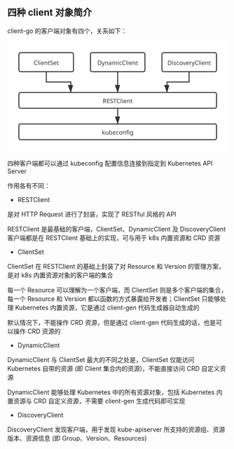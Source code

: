 ## 四种 client 对象简介

client-go 的客户端对象有四个，关系如下：

![img](.assets/client.svg)

四种客户端都可以通过 kubeconfig 配置信息连接到指定到 Kubernetes API Server

作用各有不同：

- RESTClient

是对 HTTP Request 进行了封装，实现了 RESTful 风格的 API

RESTClient 是最基础的客户端，ClientSet、DynamicClient 及 DiscoveryClient 客户端都是在 RESTClient 基础上的实现，可与用于 k8s 内置资源和 CRD 资源

- ClientSet

ClientSet 在 RESTClient 的基础上封装了对 Resource 和 Version 的管理方案，是对 k8s 内置资源对象的客户端的集合

每一个 Resource 可以理解为一个客户端，而 ClientSet 则是多个客户端的集合，每一个 Resource 和 Version 都以函数的方式暴露给开发者；ClientSet 只能够处理 Kubernetes 内置资源，它是通过 client-gen 代码生成器自动生成的

默认情况下，不能操作 CRD 资源，但是通过 client-gen 代码生成的话，也是可以操作 CRD 资源的

- DynamicClient

DynamicClient 与 ClientSet 最大的不同之处是，ClientSet 仅能访问 Kubernetes 自带的资源 (即 Client 集合内的资源)，不能直接访问 CRD 自定义资源

DynamicClient 能够处理 Kubernetes 中的所有资源对象，包括 Kubernetes 内置资源与 CRD 自定义资源，不需要 client-gen 生成代码即可实现

- DiscoveryClient

DiscoveryClient 发现客户端，用于发现 kube-apiserver 所支持的资源组、资源版本、资源信息 (即 Group、Version、Resources)
